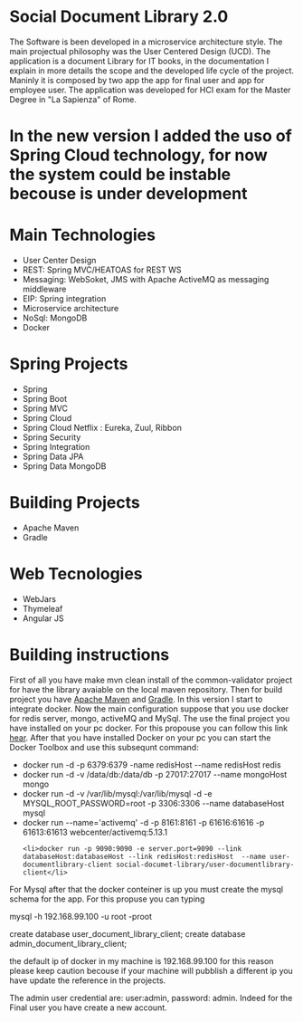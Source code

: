 # Social Document Library 2.0

The Software is been developed in a microservice architecture style.
The main projectual philosophy was the User Centered Design (UCD).
The application is a document Library for IT books, in the documentation I explain in more details the scope and the 
developed life cycle of the project. Maninly it is composed by two app the app for final user and app for employee user.
The application was developed for HCI exam for the Master Degree in "La Sapienza" of Rome.

# In the new version I added the uso of Spring Cloud technology, for now the system could be instable becouse is under development

# Main Technologies 
<ul>
    <li>User Center Design</li>
    <li>REST: Spring MVC/HEATOAS for REST WS </li> 
    <li>Messaging: WebSoket, JMS with Apache ActiveMQ as messaging middleware</li>
    <li>EIP: Spring integration</li>
    <li>Microservice architecture</li>
    <li>NoSql: MongoDB</li>
    <li>Docker</li>
</ul>

# Spring Projects
<ul>
    <li>Spring</li> 
    <li>Spring Boot</li>
    <li>Spring MVC</li>    
    <li>Spring Cloud</li> 
    <li>Spring Cloud Netflix : Eureka, Zuul, Ribbon</li> 
    <li>Spring Security</li>
    <li>Spring Integration</li>
    <li>Spring Data JPA</li>
    <li>Spring Data MongoDB</li>
</ul>

# Building Projects
<ul>
    <li>Apache Maven</li> 
    <li>Gradle</li>
</ul>

# Web Tecnologies
<ul>
    <li>WebJars</li>
    <li>Thymeleaf</li> 
    <li>Angular JS</li>
</ul>

# Building instructions
First of all you have make mvn clean install of the common-validator project for have the library avaiable on the local maven repository.
Then for build project you have <a href="https://maven.apache.org/">Apache Maven</a> and <a href="http://gradle.org/">Gradle</a>.
In this version I start to integrate docker. Now the main configuration suppose that you use docker for redis server, mongo, activeMQ and MySql.
The use the final project you have installed on your pc docker. For this propouse you can follow this link <a href="https://docs.docker.com/mac/">hear</a>.
After that you have installed Docker on your pc you can start the Docker Toolbox and use this subsequnt command:
<ul>
    <li>docker run -d -p 6379:6379 -name redisHost --name redisHost redis</li> 
    <li>docker run -d -v /data/db:/data/db  -p 27017:27017 --name mongoHost  mongo</li> 
    <li>docker run -d -v /var/lib/mysql:/var/lib/mysql -d -e MYSQL_ROOT_PASSWORD=root -p 3306:3306 --name databaseHost mysql</li> 
    <li>docker run --name='activemq' -d -p 8161:8161 -p 61616:61616 -p 61613:61613 webcenter/activemq:5.13.1</li> 
    
    <li>docker run -p 9090:9090 -e server.port=9090 --link databaseHost:databaseHost --link redisHost:redisHost  --name user-documentlibrary-client social-documet-library/user-documentlibrary-client</li> 
</ul>

For Mysql after that the docker conteiner is up you must create the mysql schema for the app. For this propuse you can typing 

mysql -h 192.168.99.100 -u root -proot

create database user_document_library_client;
create database admin_document_library_client;

the default ip of docker in my machine is 192.168.99.100 for this reason please keep caution becouse if your machine will pubblish a different ip you have update the reference in the projects.


The admin user credential are: user:admin, password: admin.
Indeed for the Final user you have create a new account.
